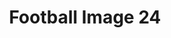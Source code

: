 ---
title: Football Image 24
image_path: /images/gallery/DSC_0547.JPG
link: 
description: Football Image 24
---